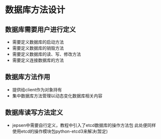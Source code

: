 # 数据库方法设计
## 数据库需要用户进行定义
* 需要定义数据库的启动方法
* 需要定义数据库的销毁方法
* 需要定义数据库的读、写、修改方法
* 需要定义连接数据库的方法
## 数据库方法作用
* 提供给client作为对象持有
* 集中数据库方法管理以动态变化数据库相关内容
## 数据库读写方法定义
* jepsen中需要自行定义，教程中引入了etcd数据库的操作方法包
  此处便同样使用etcd的操作模块包python-etcd3来解决(暂定)